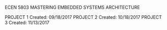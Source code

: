 ECEN 5803 MASTERING EMBEDDED SYSTEMS ARCHITECTURE

PROJECT 1 Created: 09/18/2017
PROJECT 2 Created: 10/18/2017
PROJECT 3 Created: 11/13/2017

